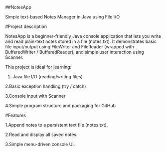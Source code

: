 ##NotesApp

Simple text-based Notes Manager in Java using File I/O

#Project description

NotesApp is a beginner-friendly Java console application that lets you write and read plain-text notes stored in a file (notes.txt). It demonstrates basic file input/output using FileWriter and FileReader (wrapped with BufferedWriter / BufferedReader), and simple user interaction using Scanner.

This project is ideal for learning:

1. Java file I/O (reading/writing files)

2.Basic exception handling (try / catch)

3.Console input with Scanner

4.Simple program structure and packaging for GitHub

#Features

1.Append notes to a persistent text file (notes.txt).

2.Read and display all saved notes.

3.Simple menu-driven console UI.
